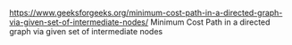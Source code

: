 https://www.geeksforgeeks.org/minimum-cost-path-in-a-directed-graph-via-given-set-of-intermediate-nodes/
Minimum Cost Path in a directed graph via given set of intermediate nodes

